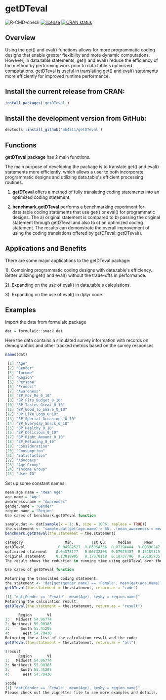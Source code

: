 # getDTeval


![R-CMD-check](https://github.com/MB4511/getDTeval/workflows/R-CMD-check/badge.svg)
[![license](https://img.shields.io/badge/license-GPL--3-blue.svg)](https://www.gnu.org/licenses/gpl-3.0.en.html)
[![CRAN status](https://www.r-pkg.org/badges/version/getDTeval)](https://CRAN.R-project.org/package=getDTeval)



## Overview


Using the get() and eval() functions allows for more programmatic coding designs that enable greater flexibility and more dynamic computations. However, in data.table statements, get() and eval() reduce the efficiency of the method by performing work prior to data.table's optimized computations. getDTeval is useful in translating get() and eval() statements more efficiently for improved runtime performance.


## Install the current release from CRAN:

```r
install.packages('getDTeval')
```

## Install the development version from GitHub:

```r
devtools::install_github('mb4511/getDTeval')
```
## Functions

**getDTeval package** has 2 main functions. 

The main purpose of developing the package is to translate get() and eval() statements more efficiently, which allows a user to both incorporate programmatic designs and utilizing data.table's efficient processing routines.

1) **getDTeval** offers a method of fully translating coding statements into an optimized coding statement.

2) **benchmark.getDTeval** performs a benchmarking experiment for data.table coding statements that use get() or eval() for programmatic designs. The a) original statement is compared to b) passing the original statement through getDTeval and also to c) an optimized coding statement. The results can demonstrate the overall improvement of using the coding translations offered by getDTeval::getDTeval().


## Applications and Benefits

There are some major applications to the getDTeval package:

1). Combining programmatic coding designs with data.table's efficiency. Better utilizing get() and eval() without the trade-offs in performance.

2). Expanding on the use of eval() in data.table's calculations.

3). Expanding on the use of eval() in dplyr code.

## Examples

Import the data from formulaic package 

```r
dat = formulaic::snack.dat
```

Here the data contains a simulated survey information with records on demographics and other tracked metrics based on the survey responses

```r
names(dat)

 [1] "Age"                      
 [2] "Gender"                   
 [3] "Income"                   
 [4] "Region"                   
 [5] "Persona"                  
 [6] "Product"                  
 [7] "Awareness"                
 [8] "BP_For_Me_0_10"           
 [9] "BP_Fits_Budget_0_10"      
[10] "BP_Tastes_Great_0_10"     
[11] "BP_Good_To_Share_0_10"    
[12] "BP_Like_Logo_0_10"        
[13] "BP_Special_Occasions_0_10"
[14] "BP_Everyday_Snack_0_10"   
[15] "BP_Healthy_0_10"          
[16] "BP_Delicious_0_10"        
[17] "BP_Right_Amount_0_10"     
[18] "BP_Relaxing_0_10"         
[19] "Consideration"            
[20] "Consumption"              
[21] "Satisfaction"             
[22] "Advocacy"                 
[23] "Age Group"                
[24] "Income Group"             
[25] "User ID"
```
Set up some constant names:

```r
mean.age.name = "Mean Age"
age.name = "Age"
awareness.name = "Awareness"
gender.name = "Gender"
region.name = "Region"
Use cases of benchmark.getDTeval function

sample.dat <- dat[sample(x = 1:.N, size = 10^6, replace = TRUE)]
the.statement <- "sample.dat[get(age.name) > 65, .(mean_awareness = mean(get(awareness.name))), keyby = c(eval(gender.name), region.name)]"
benchmark.getDTeval(the.statement = the.statement)

category                   Min.        1st Qu.     Median      Mean        3rd Qu.     Max.
getDTeval	            0.04582527	0.05954336	0.07194444	0.09330247	0.1003876	0.4570584
optimized statement	   0.04378177	0.06732308	0.07925487	0.10189325	0.1004987	0.3444931
original statement	   0.13019905	0.17070118	0.18737796	0.20195735	0.2160447	0.4447632
The result shows the reduction in running time using getDTeval over the original statement.

Use cases of getDTeval function

Returning the translated coding statement:
the.statement <- "dat[get(gender.name) == 'Female', mean(get(age.name)), keyby = region.name]"
getDTeval(the.statement = the.statement, return.as = "code")

[1] "dat[Gender == 'Female', mean(Age), keyby = region.name]"
Returning the calculation result:
getDTeval(the.statement = the.statement, return.as = "result")

      Region       V1
1:   Midwest 54.96774
2: Northeast 55.90385
3:     South 55.45205
4:      West 54.70430
Returning the a list of the calculation result and the code:
getDTeval(the.statement = the.statement, return.as = "all")

$result
      Region       V1
1:   Midwest 54.96774
2: Northeast 55.90385
3:     South 55.45205
4:      West 54.70430

$code
[1] "dat[Gender == 'Female', mean(Age), keyby = region.name]"
Please check out the vignettes file to see more examples and details.
```

